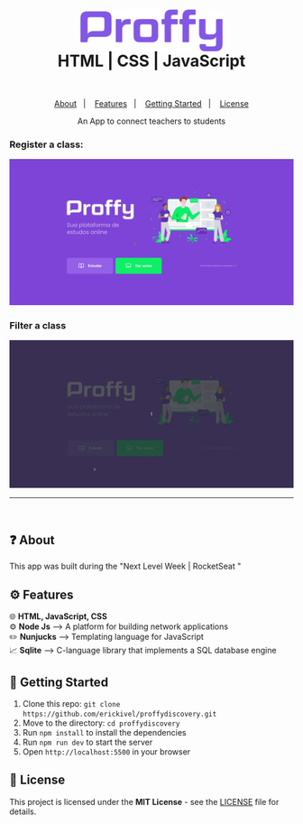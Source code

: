 <h1 align="center">
    <img align="center" src="./assets/logo.png" alt="logo-Proffy" width="50%"/> </br>
    HTML | CSS | JavaScript
</h1>

</br>

<p align="center">
  <a href="#question-about">About</a>&nbsp;&nbsp;&nbsp;|&nbsp;&nbsp;&nbsp;
  <a href="#gear-features">Features</a>&nbsp;&nbsp;&nbsp;|&nbsp;&nbsp;&nbsp;
  <a href="#rocket-getting-started">Getting Started</a>&nbsp;&nbsp;&nbsp;|&nbsp;&nbsp;&nbsp;
  <a href="#memo-license">License</a>
</p>

<p align="center">
    An App to connect teachers to students
</p>

### Register a class:
<img src="./assets/registerClass.gif" alt="Register a Class"/>

### Filter a class
<img src="./assets/filterClass.gif" alt="Filter a Class"/>

---

</br> 

## :question: About

This app was built during the "Next Level Week | RocketSeat "


## :gear: Features
🌐 <strong>HTML, JavaScript, CSS</strong> </br>
⚙️ <strong>Node Js</strong> —> A platform for building network applications </br>
✏️ <strong>Nunjucks</strong> —> Templating language for JavaScript </br>
📈 <strong>Sqlite</strong> —> C-language library that implements a SQL database engine </br>

## :rocket: Getting Started
1. Clone this repo: `git clone https://github.com/erickivel/proffydiscovery.git`
2. Move to the directory: `cd proffydiscovery`
3. Run `npm install` to install the dependencies
4. Run `npm run dev` to start the server
5. Open `http://localhost:5500` in your browser

## :memo: License

This project is licensed under the **MIT License** - see the [LICENSE](LICENSE) file for details.
